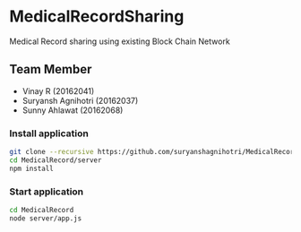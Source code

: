 # MedicalRecordSharing
Medical Record sharing using existing Block Chain Network

## Team Member
* Vinay R (20162041)
* Suryansh Agnihotri (20162037)
* Sunny Ahlawat (20162068)

### Install application
```bash
git clone --recursive https://github.com/suryanshagnihotri/MedicalRecord.git
cd MedicalRecord/server
npm install
```
### Start application
```bash
cd MedicalRecord
node server/app.js
```
